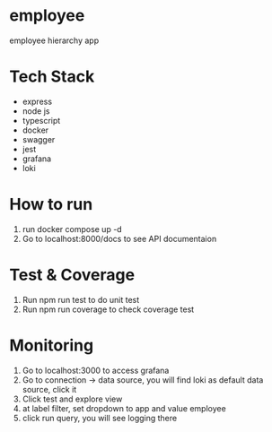 # employee
employee hierarchy app

# Tech Stack
- express
- node js
- typescript
- docker
- swagger
- jest
- grafana
- loki

# How to run
1. run docker compose up -d
2. Go to localhost:8000/docs to see API documentaion

# Test & Coverage
1. Run npm run test to do unit test
2. Run npm run coverage to check coverage test

# Monitoring
1. Go to localhost:3000 to access grafana
2. Go to connection -> data source, you will find loki as default data source, click it
3. Click test and explore view
4. at label filter, set dropdown to app and value employee
5. click run query, you will see logging there
